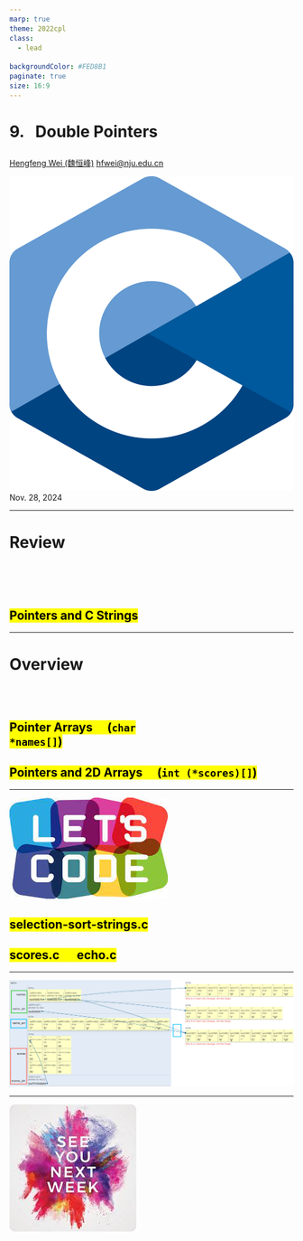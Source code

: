 ```yaml
---
marp: true
theme: 2022cpl
class:
  - lead

backgroundColor: #FED8B1
paginate: true
size: 16:9
---
```

# <p id = "small-caps">9. &nbsp; Double Pointers</p>

[Hengfeng Wei (魏恒峰)](https://hengxin.github.io/)
hfwei@nju.edu.cn

![w:200](figs/C.png)
Nov. 28, 2024

---
# Review
<br>
<br>
<br>

## <mark>Pointers and C Strings</mark>

---
# Overview
<br>
<br>

## <mark>Pointer Arrays &emsp;(<code>char *names[]</code>)</mark>

## <mark>Pointers and 2D Arrays &emsp;(<code>int (*scores)[]</code>)</mark>

---
![w:600](figs/lets-code.jpeg)

## <mark>selection-sort-strings.c</mark>
## <mark>scores.c &emsp; echo.c</mark>

---
![bg w:1250](figs/double-pointers.png)

---
![bg w:600](figs/see-you.jpeg)